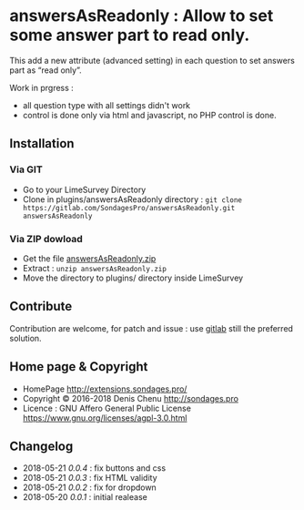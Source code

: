 # answersAsReadonly : Allow to set some answer part to read only. #

This add a new attribute (advanced setting) in each question to set answers part as “read only”. 

Work in prgress : 
- all question type with all settings didn't work
- control is done only via html and javascript, no PHP control is done.

## Installation

### Via GIT
- Go to your LimeSurvey Directory
- Clone in plugins/answersAsReadonly directory : `git clone https://gitlab.com/SondagesPro/answersAsReadonly.git answersAsReadonly`

### Via ZIP dowload
- Get the file [answersAsReadonly.zip](https://extensions.sondages.pro/IMG/auto/answersAsReadonly.zip)
- Extract : `unzip answersAsReadonly.zip`
- Move the directory to plugins/ directory inside LimeSurvey

## Contribute

Contribution are welcome, for patch and issue : use [gitlab](https://gitlab.com/SondagesPro/answersAsReadonly) still the preferred solution.

## Home page & Copyright
- HomePage <http://extensions.sondages.pro/>
- Copyright © 2016-2018 Denis Chenu <http://sondages.pro>
- Licence : GNU Affero General Public License <https://www.gnu.org/licenses/agpl-3.0.html>

## Changelog
- 2018-05-21 _0.0.4_ : fix buttons and css
- 2018-05-21 _0.0.3_ : fix HTML validity
- 2018-05-21 _0.0.2_ : fix for dropdown
- 2018-05-20 _0.0.1_ : initial realease
